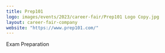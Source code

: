 ```yaml
---
title: Prep101
logo: images/events/2023/career-fair/Prep101 Logo Copy.jpg
layout: career-fair-company
website: "https://www.prep101.com/"
---
```


Exam Preparation

